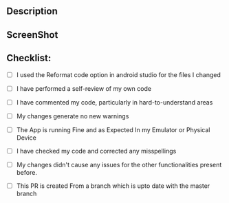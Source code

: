 <!--Give the Title Fixes #(Issue number) (files changed)-->
## Description

<!--Please add the line "Fix #issue number" without quotes here, where issue number is the number given in the Issue you have solved-->

<!--Please include a summary of the change and which issue is fixed. Please also include relevant motivation and context. List any dependencies that are required for this change.-->
## ScreenShot
<!--Please Include A screenshot If applicable here-->
## Checklist:
<!--Please Insert x inside the square bracket to mark a tick mark-->
- [ ] I used the Reformat code option in android studio for the files I changed
- [ ] I have performed a self-review of my own code
- [ ] I have commented my code, particularly in hard-to-understand areas
- [ ] My changes generate no new warnings
- [ ] The App is running Fine and as Expected In my Emulator or Physical Device
- [ ] I have checked my code and corrected any misspellings
- [ ] My changes didn't cause any issues for the other functionalities present before.
- [ ] This PR is created From a branch which is upto date with the master branch
 
